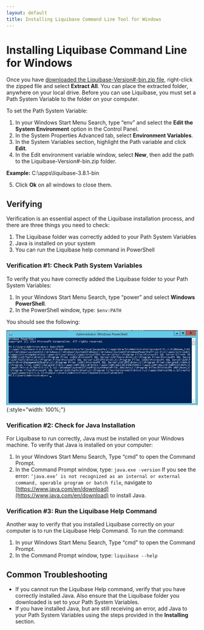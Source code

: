 ```yaml
---
layout: default
title: Installing Liquibase Command Line Tool for Windows
---
```


# Installing Liquibase Command Line for Windows #

Once you have [downloaded the Liquibase-Version#-bin.zip file](https://www.download.liquiase.org/download), right-click the zipped file and select **Extract All**. You can place the extracted folder, anywhere on your local drive. Before you can use Liquibase, you must set a Path System Variable to the folder on your computer.

To set the Path System Variable:
1. In your Windows Start Menu Search, type “env” and select the **Edit the System Environment** option in the Control Panel.
2. In the System Properties Advanced tab, select **Environment Variables**.
3. In the System Variables section, highlight the Path variable and click **Edit**.
4. In the Edit environment variable window, select **New**, then add the path to the Liquibase-Version#-bin.zip folder.

  **Example:** C:\apps\liquibase-3.8.1-bin

5. Click **Ok** on all windows to close them.

## Verifying ##

Verification is an essential aspect of the Liquibase installation process, and there are three things you need to check:
1. The Liquibase folder was correctly added to your Path System Variables
2. Java is installed on your system
3. You can run the Liquibase help command in PowerShell

### Verification #1: Check Path System Variables ###

To verify that you have correctly added the Liquibase folder to your Path System Variables:
1.	In your Windows Start Menu Search, type “power” and select **Windows PowerShell**.
2.	In the PowerShell window, type: `$env:PATH`

You should see the following:

![Windows verification image](/images/installation/windows/windows-verification.png){:style="width: 100%;"}

### Verification #2: Check for Java Installation ###

For Liquibase to run correctly, Java must be installed on your Windows machine. To verify that Java is installed on your computer:
1.	In your Windows Start Menu Search, Type “cmd” to open the Command Prompt.
2.	In the Command Prompt window, type: `java.exe -version`
If you see the error: `‘java.exe’ is not recognized as an internal or external command, operable program or batch file`, navigate to [https://www.java.com/en/download](https://www.java.com/en/download) to install Java.

### Verification #3: Run the Liquibase Help Command ###

Another way to verify that you installed Liquibase correctly on your computer is to run the Liquibase Help Command. To run the command:
1.	In your Windows Start Menu Search, Type “cmd” to open the Command Prompt.
2.	In the Command Prompt window, type: `liquibase --help`

## Common Troubleshooting ##

- If you cannot run the Liquibase Help command, verify that you have correctly installed Java. Also ensure that the Liquibase folder you downloaded is set to your Path System Variables.
- If you have installed Java, but are still receiving an error, add Java to your Path System Variables using the steps provided in the **Installing** section.

